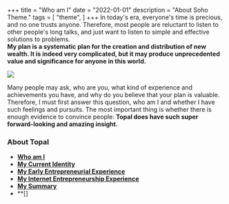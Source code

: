 +++
title = "Who am I"
date = "2022-01-01"
description = "About Soho Theme."
tags = [
    "theme",
]
+++
In today's era, everyone's time is precious, and no one trusts anyone. Therefore, most people are reluctant to listen to other people's long talks, and just want to listen to simple and effective solutions to problems.   
**My plan is a systematic plan for the creation and distribution of new wealth. It is indeed very complicated, but it may produce unprecedented value and significance for anyone in this world.**  
<!--more-->

![](/images/topal2.jpg)

Many people may ask, who are you, what kind of experience and achievements you have, and why do you believe that your plan is valuable. Therefore, I must first answer this question, who am I and whether I have such feelings and pursuits. The most important thing is whether there is enough evidence to convince people: **Topal does have such super forward-looking and amazing insight.**

### About Topal
- **[Who am I](/post/who_am_i/)**
- **[My Current Identity](/post/my_current_identity/)**
- **[My Early Entrepreneurial Experience](/post/my_early_entrepreneurial_experience/)**
- **[My Internet Entrepreneurship Experience](/post/my_internet_entrepreneurship_experience/)**
- **[My Summary](/post/my_summary/)**
- **[]
